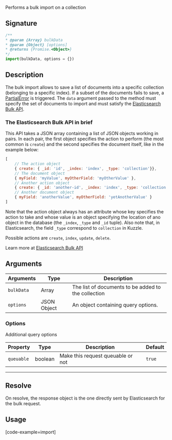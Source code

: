 Performs a bulk import on a collection

## Signature

```javascript
/**
* @param {Array} bulkData
* @param {Object} [options]
* @returns {Promise.<Object>}
*/
import(bulkData, options = {})
```

## Description

The bulk import allows to save a list of documents into a specific collection (belonging to a specific index). If a subset of the documents fails to save, a [PartialError](https://docs.kuzzle.io/api-documentation/errors#partialerror) is triggered. The `data` argument passed to the method must specify the set of documents to import and must satisfy the [Elasticsearch Bulk API](https://www.elastic.co/guide/en/elasticsearch/reference/5.4/docs-bulk.html).

### The Elasticsearch Bulk API in brief

This API takes a JSON array containing a list of JSON objects working in pairs. In each pair, the first object specifies the action to perform (the most common is `create`) and the second specifies the document itself, like in the example below:

```javascript
[
    // The action object
    { create: { _id: 'id', _index: 'index', _type: 'collection'}},
    // The document object
    { myField: 'myValue', myOtherField: 'myOtherValue' },
    // Another action object
    { create: { _id: 'another-id', _index: 'index', _type: 'collection'}},
    // Another document object
    { myField: 'anotherValue', myOtherField: 'yetAnotherValue' }
]
```

Note that the action object always has an attribute whose key specifies the action to take and whose value is an object specifying the location of ano object in the database (the `_index`, `_type` and `_id` tuple). Also note that, in Elasticsearch, the field `_type` correspond to `collection` in Kuzzle.

Possible actions are `create`, `index`, `update`, `delete`.

Learn more at [Elasticsearch Bulk API](https://www.elastic.co/guide/en/elasticsearch/reference/5.4/docs-bulk.html)

## Arguments

| Arguments     | Type        | Description |
|---------------|-------------|----------------------------------------|
| ``bulkData``  | Array       | The list of documents to be added to the collection |
| ``options``   | JSON Object | An object containing query options. |


### Options

Additional query options

| Property | Type    | Description                       | Default |
| -------- | ------- | --------------------------------- | ------- |
| `queuable` | boolean | Make this request queuable or not | `true`    |

---

## Resolve

On resolve, the response object is the one directly sent by Elasticsearch for the bulk request.

## Usage

[code-example=import]